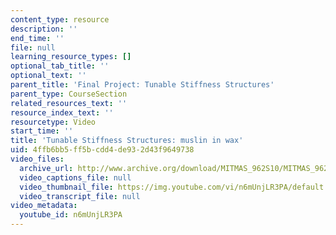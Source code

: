 ```yaml
---
content_type: resource
description: ''
end_time: ''
file: null
learning_resource_types: []
optional_tab_title: ''
optional_text: ''
parent_title: 'Final Project: Tunable Stiffness Structures'
parent_type: CourseSection
related_resources_text: ''
resource_index_text: ''
resourcetype: Video
start_time: ''
title: 'Tunable Stiffness Structures: muslin in wax'
uid: 4ffb6bb5-ff5b-cdd4-de93-2d43f9649738
video_files:
  archive_url: http://www.archive.org/download/MITMAS_962S10/MITMAS_962S10assn9_tunable_vid2_300k.mp4
  video_captions_file: null
  video_thumbnail_file: https://img.youtube.com/vi/n6mUnjLR3PA/default.jpg
  video_transcript_file: null
video_metadata:
  youtube_id: n6mUnjLR3PA
---
```

